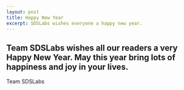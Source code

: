 ```yaml
---
layout: post
title: Happy New Year
excerpt: SDSLabs wishes everyone a happy new year.
---
```


Team SDSLabs wishes all our readers a very Happy New Year. May this year bring lots of happiness and joy in your lives.
---
Team SDSLabs
